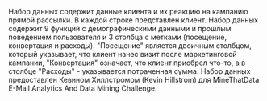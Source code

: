 ﻿Набор данных содержит данные клиента и их реакцию на кампанию прямой рассылки. В каждой строке представлен клиент. Набор данных содержит 9 функций с демографическими данными и прошлым поведением пользователя и 3 столбца с метками (посещение, конвертация и расходы).  "Посещение" является двоичным столбцом, который указывает, что клиент нанес визит после маркетинговой кампании, "Конвертация" означает, что клиент приобрел что-то, а в столбце "Расходы" - указывается потраченная сумма.  Набор данных предоставлен Кевином Хиллстромом (Kevin Hillstrom) для MineThatData E-Mail Analytics And Data Mining Challenge.
<!--HONumber=42-->
